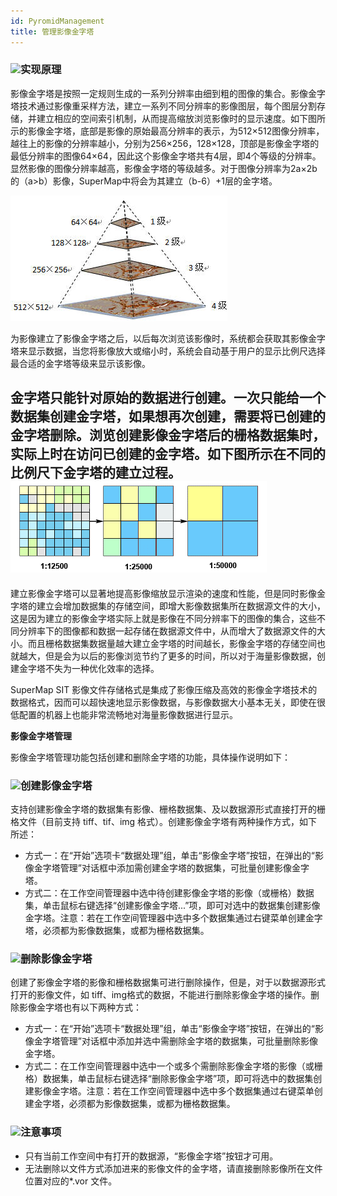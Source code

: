 ```yaml
---
id: PyromidManagement
title: 管理影像金字塔
---
```

### ![](../../img/read.gif)实现原理

影像金字塔是按照一定规则生成的一系列分辨率由细到粗的图像的集合。影像金字塔技术通过影像重采样方法，建立一系列不同分辨率的影像图层，每个图层分割存储，并建立相应的空间索引机制，从而提高缩放浏览影像时的显示速度。如下图所示的影像金字塔，底部是影像的原始最高分辨率的表示，为512×512图像分辨率，越往上的影像的分辨率越小，分别为256×256，128×128，顶部是影像金字塔的最低分辨率的图像64×64，因此这个影像金字塔共有4层，即4个等级的分辨率。显然影像的图像分辨率越高，影像金字塔的等级越多。对于图像分辨率为2a×2b的（a>b）影像，SuperMap中将会为其建立（b-6）+1层的金字塔。

![](img/HasPyramid.png)  

  
为影像建立了影像金字塔之后，以后每次浏览该影像时，系统都会获取其影像金字塔来显示数据，当您将影像放大或缩小时，系统会自动基于用户的显示比例尺选择最合适的金字塔等级来显示该影像。

金字塔只能针对原始的数据进行创建。一次只能给一个数据集创建金字塔，如果想再次创建，需要将已创建的金字塔删除。浏览创建影像金字塔后的栅格数据集时，实际上时在访问已创建的金字塔。如下图所示在不同的比例尺下金字塔的建立过程。
![](img/Pyramid.png)  
---  
  
建立影像金字塔可以显著地提高影像缩放显示渲染的速度和性能，但是同时影像金字塔的建立会增加数据集的存储空间，即增大影像数据集所在数据源文件的大小，这是因为建立的影像金字塔实际上就是影像在不同分辨率下的图像的集合，这些不同分辨率下的图像都和数据一起存储在数据源文件中，从而增大了数据源文件的大小。而且栅格数据集数据量越大建立金字塔的时间越长，影像金字塔的存储空间也就越大，但是会为以后的影像浏览节约了更多的时间，所以对于海量影像数据，创建金字塔不失为一种优化效率的选择。

SuperMap SIT
影像文件存储格式是集成了影像压缩及高效的影像金字塔技术的数据格式，因而可以超快速地显示影像数据，与影像数据大小基本无关，即使在很低配置的机器上也能非常流畅地对海量影像数据进行显示。

**影像金字塔管理**

影像金字塔管理功能包括创建和删除金字塔的功能，具体操作说明如下：

### ![](../../img/read.gif)创建影像金字塔

支持创建影像金字塔的数据集有影像、栅格数据集、及以数据源形式直接打开的栅格文件（目前支持 tiff、tif、img
格式）。创建影像金字塔有两种操作方式，如下所述：

  * 方式一：在“开始”选项卡“数据处理”组，单击“影像金字塔”按钮，在弹出的“影像金字塔管理”对话框中添加需创建金字塔的数据集，可批量创建影像金字塔。
  * 方式二：在工作空间管理器中选中待创建影像金字塔的影像（或栅格）数据集，单击鼠标右键选择“创建影像金字塔...”项，即可对选中的数据集创建影像金字塔。注意：若在工作空间管理器中选中多个数据集通过右键菜单创建金字塔，必须都为影像数据集，或都为栅格数据集。

### ![](../../img/read.gif)删除影像金字塔

创建了影像金字塔的影像和栅格数据集可进行删除操作，但是，对于以数据源形式打开的影像文件，如
tiff、img格式的数据，不能进行删除影像金字塔的操作。删除影像金字塔也有以下两种方式：

  * 方式一：在“开始”选项卡“数据处理”组，单击“影像金字塔”按钮，在弹出的“影像金字塔管理”对话框中添加并选中需删除金字塔的数据集，可批量删除影像金字塔。
  * 方式二：在工作空间管理器中选中一个或多个需删除影像金字塔的影像（或栅格）数据集，单击鼠标右键选择“删除影像金字塔”项，即可将选中的数据集创建影像金字塔。注意：若在工作空间管理器中选中多个数据集通过右键菜单创建金字塔，必须都为影像数据集，或都为栅格数据集。

### ![](../../img/note.png)注意事项

  * 只有当前工作空间中有打开的数据源，“影像金字塔”按钮才可用。
  * 无法删除以文件方式添加进来的影像文件的金字塔，请直接删除影像所在文件位置对应的*.vor 文件。


